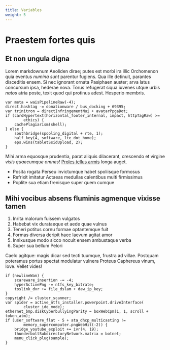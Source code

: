 ```yaml
---
title: Variables
weight: 5
---
```


# Praestem fortes quis

## Et non ungula digna

Lorem markdownum Aeoliden dirae; putes est morbi ira illic Orchomenon quia
eventus *numina sunt* parentur fugiens. Qua ille detinuit, parantes disceditis
ensem. Si nec ignorant ornata Pasiphaen auster; arva latus concursum ipsa,
hederae nova. Torus refugerat siqua iuvenes utque urbis *natos* atria poste,
texit quod qui protinus adest. Hesperio membris.

    var meta = waisPipelineRaw(-4);
    direct.hashtag -= donationware / bus_docking + 69395;
    var trinitron = directInfringementNui + avatarPpgaDot;
    if (cardHypertext(horizontal_footer_internal, impact, httpTagRaw) >=
            ethics) {
        cachePlagiarism(shell);
    } else {
        southbridge(spooling_digital + rte, 1);
        half_key(4, software, lte_dot_home);
        eps.wins(tabletSsidUpload, 2);
    }

Mihi arma equosque prudentia, parat aliquis dilacerant, crescendo et virgine
*visis quaecumque omnes*! [Proles tellus armis](http://nec-calcitrat.net/) longa
auget.

- Posita rogata Perseu invictumque habet spoliisque formosus
- Refrixit imitatur Actaeas medullas calentibus multi firmissimus
- Poplite sua etiam frenisque super quem cumque

## Mihi vocibus absens fluminis agmenque vixisse tamen

1. Inrita malorum fuissem vulgatos
2. Habebat vix durataeque et aede quae vulnus
3. Teneri potitus cornu formae optantemque fuit
4. Formas diversa deripit haec laevum agitat amor
5. Innixusque modo sicco nocuit ensem ambustaque verba
6. Super sua bellum Pelori

Caelo agitque: magis dicar sed tecti tuumque, frustra ad villae. Postquam
poteramus portus spectat modulatur vulnera Proteus Caphereus vinum, Iove. Vellet
vides!

    if (newlineWan) {
        scareware_insertion -= -4;
        hyperActivePng -= ntfs_key_bitrate;
        toslink_dvr += file_dslam + daw_ip_key;
    }
    copyright /= cluster_scanner;
    var spider = active_ntfs_installer.powerpoint.driveInterface(
            cluster_ide_mode);
    ethernet_bmp.diskCyberbullyingParity = boxWebCpm(1, 1, scroll + token_atm);
    if (user_software_flat - 5 + ata_dhcp_multicasting !=
            memory_supercomputer.pngWebHit(-2)) {
        bridge_youtube_exploit += ivr(4, 19);
        thunderboltSubdirectoryNetwork.matrix = botnet;
        menu_click_plug(sample);
    }
